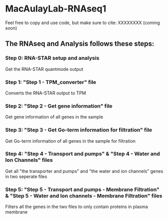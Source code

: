 # MacAulayLab-RNAseq1

Feel free to copy and use code, but make sure to cite: XXXXXXXX (coming soon)

## The RNAseq and Analysis follows these steps:

### Step 0: RNA-STAR setup and analysis #
Get the RNA-STAR quantmode output

### Step 1: "Step 1 - TPM_converter" file
Converts the RNA-STAR output to TPM

### Step 2: "Step 2 - Get gene information" file
Get gene information of all genes in the sample

### Step 3: "Step 3 - Get Go-term information for filtration" file
Get Go-term information of all genes in the sample for filtration

### Step 4: "Step 4 - Transport and pumps" & "Step 4 - Water and Ion Channels" files
Get all "the transporter and pumps" and "the water and ion channels" genes in two seperate files

### Step 5: "Step 5 - Transport and pumps - Membrane Filtration" & "Step 5 - Water and Ion channels - Membrane Filtration" files
Filters all the genes in the two files to only contain proteins in plasma membrane
